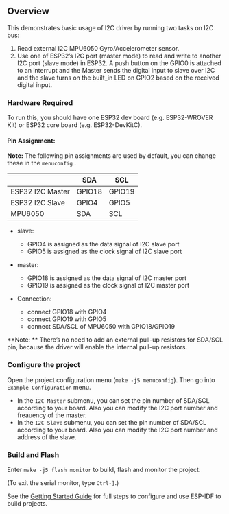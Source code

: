## Overview

This demonstrates basic usage of I2C driver by running two tasks on I2C bus:

1. Read external I2C MPU6050 Gyro/Accelerometer sensor.
2. Use one of ESP32’s I2C port (master mode) to read and write to another I2C port (slave mode) in ESP32.
A push button on the GPIO0 is attached to an interrupt and the Master sends the digital input to slave over I2C and the slave turns on the built_in LED on GPIO2 based on the received digital input.


### Hardware Required

To run this, you should have one ESP32 dev board (e.g. ESP32-WROVER Kit) or ESP32 core board (e.g. ESP32-DevKitC).

#### Pin Assignment:

**Note:** The following pin assignments are used by default, you can change these in the `menuconfig` .

|                  | SDA    | SCL    |
| ---------------- | ------ | ------ |
| ESP32 I2C Master | GPIO18 | GPIO19 |
| ESP32 I2C Slave  | GPIO4  | GPIO5  |
| MPU6050          | SDA    | SCL    |

- slave:
  - GPIO4 is assigned as the data signal of I2C slave port
  - GPIO5 is assigned as the clock signal of I2C slave port
- master:
  - GPIO18 is assigned as the data signal of I2C master port
  - GPIO19 is assigned as the clock signal of I2C master port

- Connection:
  - connect GPIO18 with GPIO4
  - connect GPIO19 with GPIO5
  - connect SDA/SCL of MPU6050 with GPIO18/GPIO19

**Note: ** There’s no need to add an external pull-up resistors for SDA/SCL pin, because the driver will enable the internal pull-up resistors.

### Configure the project

Open the project configuration menu (`make -j5 menuconfig`). Then go into `Example Configuration` menu.

- In the `I2C Master` submenu, you can set the pin number of SDA/SCL according to your board. Also you can modify the I2C port number and freauency of the master.
- In the `I2C Slave` submenu, you can set the pin number of SDA/SCL according to your board. Also you can modify the I2C port number and address of the slave.

### Build and Flash

Enter `make -j5 flash monitor` to build, flash and monitor the project.

(To exit the serial monitor, type ``Ctrl-]``.)

See the [Getting Started Guide](https://docs.espressif.com/projects/esp-idf/en/latest/get-started/index.html) for full steps to configure and use ESP-IDF to build projects.
